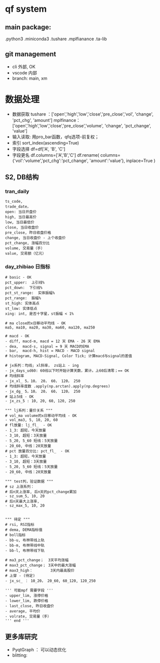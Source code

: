 # qf system

## main package:

.python3
.miniconda3
.tushare
.mplfianance
.ta-lib

## git management
- cli 外部, OK
- vscode 内部
- branch: main, xm


# 数据处理

- 数据获取
    tushare   ：['open','high','low','close','pre_close','vol',    'change', 'pct_chg',    'amount']
    mplfinance：['open','high','low','close','pre_close','volume', 'change', 'pct_change', 'value']
- 输入读取: 
    用pro_bar函数，qfq选项-前复权；
- 索引
    sort_index(ascending=True)
- 字段选择
    df=df['A', 'B', 'C']
- 字段更名
    df.columns=['A','B','C']
    df.rename( columns={'vol':'volume','pct_chg':'pct_change', 'amount':'value'}, inplace=True  )

## S2, DB结构

### tran_daily

    ts_code, 
    trade_date， 
    open: 当日开盘价 
    high, 当日最高价
    low, 当日最低价 
    close, 当日收盘价 
    pre_close, 昨日收盘价格
    change, 当日收盘价 - 上个收盘价
    pct_change, 涨幅百分比
    volume, 交易量（手） 
    value, 交易额（亿元） 

### day_zhibiao 日指标

    # basic - OK
    pct_upper:  上引线%
    pct_down:  下引线%
    pct_st_range:  实体振幅%
    pct_range:  振幅%
    st_high: 实体高点
    st_low: 实体低点
    xing: int, 是否十字星，st振幅 < 1%

    # ma close的x日移动平均线 - OK
    ma5, ma10, ma20, ma30, ma60, ma120, ma250
    
    # macd - OK
    - diff, macd-m, macd = 12 天 EMA - 26 天 EMA
    - dea,  macd-s, signal = 9 天 MACD的EMA
    - bar,  macd-h, hist = MACD - MACD signal
    # histogram, MACD-Signal, Color Tick; 计算macd与signal的差值

    # jx系列：均线; xl斜率， zs站上 - ing
    - jx_days_ud60: 60线以下时开始计算天数，累计。上60后清零；== OK
    # 均线斜率
    - jx_xl_ 5，10， 20， 60， 120， 250
    # 均线斜率度数 .apply(np.arctan).apply(np.degrees)
    - jx_dg_ 5，10， 20， 60， 120， 250
    # 站上5线 - OK
    - jx_zs_5 : 10, 20, 60, 120, 250

    """ lj系列：量价关系 """
    # vol_ma volume的x日移动平均线 - OK
    - vol_ma3, 5, 10, 20, 60
    # fl放量: lj_fl_  - OK
    - 1_3: 超短，今天放量 
    - 3_10, 超短：3天放量
    - 5_20, 5_60 短线：5天放量
    - 20_60, 中线：20天放量
    # pct 放量百分比: pct_fl_  - OK
    - 1_3: 超短，今天放量 
    - 3_10, 超短：3天放量
    - 5_20, 5_60 短线：5天放量
    - 20_60, 中线：20天放量

    """ test列，验证数据 """
    # sz 上涨系列：
    # 后n天上涨率, 后n天的pct_change累加
    - sz_sum_5, 10, 20  
    # 后n天最大上涨率, 
    - sz_max_5, 10, 20  


    """ 待定 """
    # rsi, RSI指标 
    # dema, DEMA指标值
    # boll指标 
    - bb-u, 布林带线上轨 
    - bb-m, 布林带线中轨
    - bb-l, 布林带线下轨

    # ma3_pct_change；  3天平均涨幅
    # max3_pct_change； 3天中的最大涨幅
    # max3_high：        3天内最高股价
    # 上穿 - (待定)
    - jx_sc_ ： 10_20， 20_60, 60_120, 120_250

    ''' 可能mpf 需要字段 '''
    - upper_lim, 涨停价格 
    - lower_lim, 跌停价格 
    - last_close, 昨日收盘价 
    - average, 平均价 
    - volrate, 交易量（手） 
    ''' end '''


## 更多库研究

- PyqtGraph ： 可以动态优化
- blitting: 


